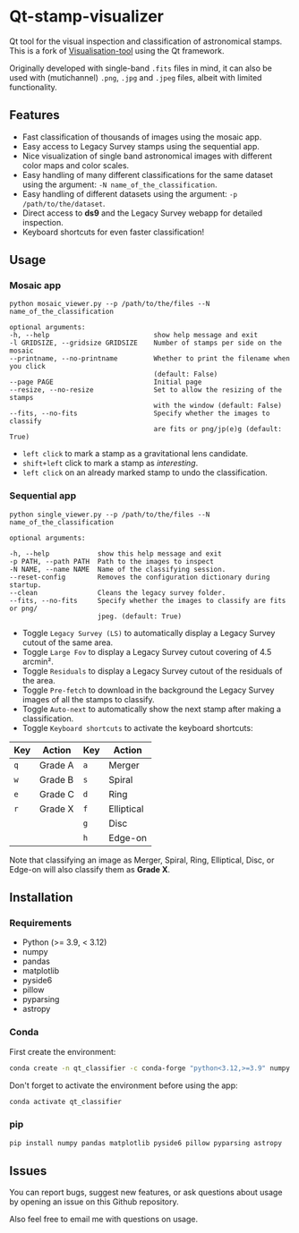 # Qt-stamp-visualizer
Qt tool for the visual inspection and classification of astronomical stamps.
This is a fork of [Visualisation-tool](https://github.com/esavary/Visualisation-tool) using the Qt framework.

Originally developed with single-band `.fits` files in mind, it can also be used with (mutichannel) `.png`, `.jpg` and `.jpeg` files, albeit with limited functionality.

## Features
- Fast classification of thousands of images using the mosaic app.
- Easy access to Legacy Survey stamps using the sequential app.
- Nice visualization of single band astronomical images with different color maps and color scales.
- Easy handling of many different classifications for the same dataset using the argument: `-N name_of_the_classification`.
- Easy handling of different datasets using the argument: `-p /path/to/the/dataset`.
- Direct access to **ds9** and the Legacy Survey webapp for detailed inspection.
- Keyboard shortcuts for even faster classification!


## Usage
### Mosaic app
```
python mosaic_viewer.py --p /path/to/the/files --N name_of_the_classification 

optional arguments:
-h, --help                          show help message and exit
-l GRIDSIZE, --gridsize GRIDSIZE    Number of stamps per side on the mosaic
--printname, --no-printname         Whether to print the filename when you click                               
                                    (default: False)
--page PAGE                         Initial page
--resize, --no-resize               Set to allow the resizing of the stamps 
                                    with the window (default: False)
--fits, --no-fits                   Specify whether the images to classify
                                    are fits or png/jp(e)g (default: True)
```
- `left click` to mark a stamp as a gravitational lens candidate.
- `shift+left` click to mark a stamp as *interesting*.
- `left click` on an already marked stamp to undo the classification.

### Sequential app
```
python single_viewer.py --p /path/to/the/files --N name_of_the_classification 

optional arguments:

-h, --help            show this help message and exit
-p PATH, --path PATH  Path to the images to inspect
-N NAME, --name NAME  Name of the classifying session.
--reset-config        Removes the configuration dictionary during startup.
--clean               Cleans the legacy survey folder.
--fits, --no-fits     Specify whether the images to classify are fits or png/
                      jpeg. (default: True)
```
- Toggle `Legacy Survey (LS)` to automatically display a Legacy Survey cutout of the same area.
- Toggle `Large Fov` to display a Legacy Survey cutout covering of 4.5 arcmin².
- Toggle `Residuals` to display a Legacy Survey cutout of the residuals of the area.
- Toggle `Pre-fetch` to download in the background the Legacy Survey images of all the stamps to classify.
- Toggle `Auto-next` to automatically show the next stamp after making a classification.
- Toggle `Keyboard shortcuts` to activate the keyboard shortcuts:
    
|Key|Action|Key|Action|
|--------------|---------|--------------|---------|
|`q`|Grade A|`a`|Merger|
|`w`|Grade B|`s`|Spiral|
|`e`|Grade C|`d`|Ring|
|`r`|Grade X|`f`|Elliptical|
|||`g`|Disc|
|||`h`|Edge-on|

Note that classifying an image as Merger, Spiral, Ring, Elliptical, Disc, or Edge-on will also classify them as **Grade X**.

## Installation

### Requirements
- Python (>= 3.9, < 3.12)
- numpy
- pandas
- matplotlib
- pyside6
- pillow
- pyparsing
- astropy
 
### Conda
First create the environment:

```bash
conda create -n qt_classifier -c conda-forge "python<3.12,>=3.9" numpy pandas matplotlib pyside6 pillow pyparsing astropy
```

Don't forget to activate the environment before using the app:

```bash
conda activate qt_classifier
```

### pip

```bash
pip install numpy pandas matplotlib pyside6 pillow pyparsing astropy
```

## Issues
You can report bugs, suggest new features, or ask questions about usage by opening an issue on this Github repository.

Also feel free to email me with questions on usage.
